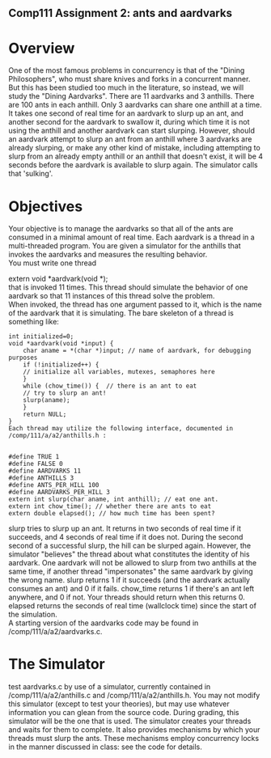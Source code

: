 
## Comp111 Assignment 2: ants and aardvarks
# Overview
One of the most famous problems in concurrency is that of the "Dining Philosophers", who must share knives and forks in a concurrent manner. But this has been studied too much in the literature, so instead, we will study the "Dining Aardvarks".
There are 11 aardvarks and 3 anthills. There are 100 ants in each anthill. Only 3 aardvarks can share one anthill at a time. It takes one second of real time for an aardvark to slurp up an ant, and another second for the aardvark to swallow it, during which time it is not using the anthill and another aardvark can start slurping. However, should an aardvark attempt to slurp an ant from an anthill where 3 aardvarks are already slurping, or make any other kind of mistake, including attempting to slurp from an already empty anthill or an anthill that doesn't exist, it will be 4 seconds before the aardvark is available to slurp again. The simulator calls that 'sulking'.
# Objectives
Your objective is to manage the aardvarks so that all of the ants are consumed in a minimal amount of real time. Each aardvark is a thread in a multi-threaded program. You are given a simulator for the anthills that invokes the aardvarks and measures the resulting behavior.  
You must write one thread  

 
extern void *aardvark(void *);   
that is invoked 11 times. This thread should simulate the behavior of one aardvark so that 11 instances of this thread solve the problem.  
When invoked, the thread has one argument passed to it, which is the name of the aardvark that it is simulating. The bare skeleton of a thread is something like:  

 
	int initialized=0;   
	void *aardvark(void *input) {  
	    char aname = *(char *)input; // name of aardvark, for debugging purposes  
	    if (!initialized++) {  
		// initialize all variables, mutexes, semaphores here  
	    }   
	    while (chow_time()) {  // there is an ant to eat  
		// try to slurp an ant!  
		slurp(aname);   
	    }   
	    return NULL;  
	}  
	Each thread may utilize the following interface, documented in /comp/111/a/a2/anthills.h :  


	#define TRUE 1  
	#define FALSE 0    
	#define AARDVARKS 11  
	#define ANTHILLS 3   
	#define ANTS_PER_HILL 100  
	#define AARDVARKS_PER_HILL 3  
	extern int slurp(char aname, int anthill); // eat one ant.   
	extern int chow_time(); // whether there are ants to eat  
	extern double elapsed(); // how much time has been spent?   
	
slurp tries to slurp up an ant. It returns in two seconds of real time if it succeeds, and 4 seconds of real time if it does not. During the second second of a successful slurp, the hill can be slurped again. However, the simulator "believes" the thread about what constitutes the identity of his aardvark. One aardvark will not be allowed to slurp from two anthills at the same time, if another thread "impersonates" the same aardvark by giving the wrong name. slurp returns 1 if it succeeds (and the aardvark actually consumes an ant) and 0 if it fails.
chow_time returns 1 if there's an ant left anywhere, and 0 if not. Your threads should return when this returns 0.  
elapsed returns the seconds of real time (wallclock time) since the start of the simulation.  
A starting version of the aardvarks code may be found in /comp/111/a/a2/aardvarks.c.  
# The Simulator
test aardvarks.c by use of a simulator, currently contained in /comp/111/a/a2/anthills.c and /comp/111/a/a2/anthills.h. You may not modify this simulator (except to test your theories), but may use whatever information you can glean from the source code. During grading, this simulator will be the one that is used. The simulator creates your threads and waits for them to complete. It also provides mechanisms by which your threads must slurp the ants. These mechanisms employ concurrency locks in the manner discussed in class: see the code for details.
